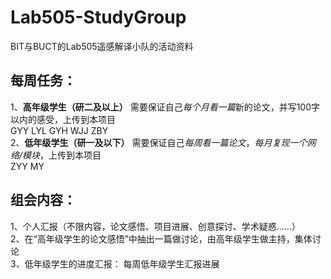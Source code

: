 # Lab505-StudyGroup
BIT与BUCT的Lab505遥感解译小队的活动资料

## 每周任务：
1、**高年级学生（研二及以上）** 需要保证自己*每个月看一篇*新的论文，并写100字以内的感受，上传到本项目  
GYY LYL GYH WJJ ZBY   
2、**低年级学生（研一及以下）** 需要保证自己*每周看一篇论文*，*每月复现一个网络/模块*，上传到本项目  
ZYY MY

## 组会内容：
1、个人汇报（不限内容，论文感悟、项目进展、创意探讨、学术疑惑……）  
2、在“高年级学生的论文感悟”中抽出一篇做讨论，由高年级学生做主持，集体讨论  
3、低年级学生的进度汇报：
   每周低年级学生汇报进展  
